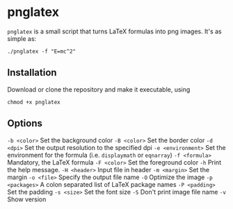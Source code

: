 # pnglatex
`pnglatex` is a small script that turns LaTeX formulas into png images. It's as simple as:

    ./pnglatex -f "E=mc^2"

## Installation
Download or clone the repository and make it executable, using

    chmod +x pnglatex

## Options
`-b <color>` Set the background color
`-B <color>` Set the border color
`-d <dpi>` Set the output resolution to the specified dpi
`-e <environment>` Set the environment for the formula (i.e. `displaymath` or `eqnarray`)
`-f <formula>` Mandatory, the LaTeX formula
`-F <color>` Set the foreground color
`-h` Print the help message.
`-H <header>` Input file in header
`-m <margin>` Set the margin
`-o <file>` Specify the output file name
`-O` Optimize the image
`-p <packages>` A colon separated list of LaTeX package names
`-P <padding>` Set the padding
`-s <size>` Set the font size
`-S` Don't print image file name
`-v` Show version
